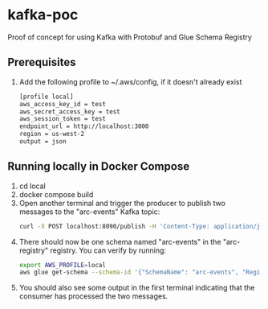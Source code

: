 # kafka-poc
Proof of concept for using Kafka with Protobuf and Glue Schema Registry

## Prerequisites
1. Add the following profile to ~/.aws/config, if it doesn't already exist
    ```bash
    [profile local]
    aws_access_key_id = test
    aws_secret_access_key = test
    aws_session_token = test
    endpoint_url = http://localhost:3000
    region = us-west-2
    output = json
    ```

## Running locally in Docker Compose
1. cd local
2. docker compose build
3. Open another terminal and trigger the producer to publish two messages to the "arc-events" Kafka topic:
    ```bash
    curl -X POST localhost:8090/publish -H 'Content-Type: application/json' -d '{"val": "hello"}'
    ```
4. There should now be one schema named "arc-events" in the "arc-registry" registry. You can verify by running:
    ```bash
    export AWS_PROFILE=local
    aws glue get-schema --schema-id '{"SchemaName": "arc-events", "RegistryName": "arc-registry"}'
    ```
5. You should also see some output in the first terminal indicating that the consumer has processed the two messages.

